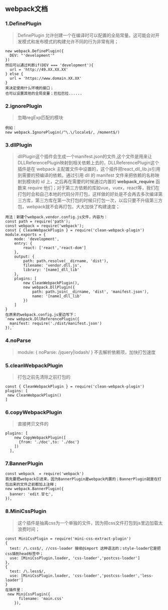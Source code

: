 ## webpack文档
### 1.DefinePlugin
> DefinePlugin 允许创建一个在编译时可以配置的全局常量。这可能会对开发模式和发布模式的构建允许不同的行为非常有用；
```
new webpack.DefinePlugin({
  DEV: "'development'"
})
然后可以通过判断if(DEV === 'development'){
  url = 'http://49.XX.XX.XX'
} else {
  url = 'https://www.domain.XX.XX'
}
来决定使用什么环境的接口；
也可以设置其他的全局变量；巴拉巴拉......
```
### 2.ignorePlugin
> 忽略regExp匹配的模块
```
例如：
new webpack.IgnorePlugin(/^\.\/locale$/, /moment$/)

```
### 3.dllPlugin
>dllPlugin这个插件会生成一个manifest.json的文件,这个文件是用来让DLLReferencePlugin映射到相关依赖上去的，DLLReferencePlugin这个插件是在 webpack 主配置文件中设置的，这个插件把react_dll_lib.js引用到需要的预编译的依赖。通过引用 dll 的 manifest 文件来把依赖的名称映射到模块的 id 上，之后再在需要的时候通过内置的 __webpack_require__ 函数来 require 他们；对于第三方依赖的库如vue，vuex，react等，我们在打包时会和自己本地的代码分开打包，这样做的好处是不会再去多次编译第三方库，第三方库在第一次打包的时候只打包一次，以后只要不升级第三方包，webpack就不会再打包，大大加快了构建速度；
```
用法：新建个webpack.vendor.config.js文件，内容为：
const path = require('path');
const webpack = require('webpack');
const { CleanWebpackPlugin } = require('clean-webpack-plugin')
module.exports = {
    mode: 'development',
    entry: {
        react: ['react','react-dom']
    },
    output: {
        path: path.resolve(__dirname, 'dist'),
        filename: 'vendor.dll.js',
        library: '[name]_dll_lib'
    },
    plugins: [
        new CleanWebpackPlugin(),
        new webpack.DllPlugin({
            path: path.join(__dirname, 'dist', 'manifest.json'),
            name: '[name]_dll_lib'
        })
    ]
}
在原来的webpack.config.js里边写下：
`new webpack.DllReferencePlugin({
  manifest: require('./dist/manifest.json')
}),`
```
### 4.noParse
>module: {
>    noParse: /jquery|lodash/
>  }
>   不去解析依赖项，加快打包速度
### 5.cleanWebpackPlugin
> 打包之前先清除之前打包的
```
const { CleanWebpackPlugin } = require('clean-webpack-plugin')
plugins: [
 new CleanWebpackPlugin()
]
```
### 6.copyWebpackPlugin
> 直接拷贝文件的
```
plugins: [
    new CopyWebpackPlugin([
      {from: './doc',to: './doc'}
    ])
  ],
```
### 7.BannerPlugin
```
const webpack  = require('webpack')
首先要把webpack引进来，因为BannerPlugin是webpack内置的；BannerPlugin就是在打包出来的文件之前都加上注释；
new webpack.BannerPlugin({
  banner: 'edit 甘七',
}),
```
### 8.MiniCssPlugin
> 这个插件是抽离css为一个单独的文件，因为把css文件打包到js里边加载太浪费时间；
```
const MiniCssPlugin = require('mini-css-extract-plugin')
{
  test: /\.css$/, //css-loader 接续@import 这种语法的；style-loader它是把css插到head标签中；
  use: [MiniCssPlugin.loader, 'css-loader','postcss-loader']
},
{
  test: /\.less$/,
  use: [MiniCssPlugin.loader, 'css-loader','postcss-loader','less-loader']
}
在插件里：
 new MiniCssPlugin({
      filename: 'main.css'
    }),
```